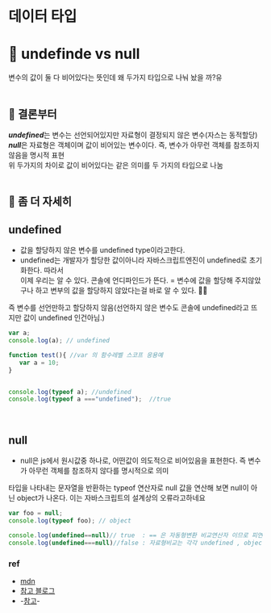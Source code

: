 
# 데이터 타입

# 🤼 undefinde vs null 
변수의 값이 둘 다 비어있다는 뜻인데 왜 두가지 타입으로 나눠 놨을 까?유
<br>
<br>

##  🫵 결론부터
***undefined***는 변수는 선언되어있지만 자료형이 결정되지 않은 변수(자스는 동적할당) <br>
***null***은  자료형은 객체이며 값이 비어있는 변수이다.
즉, 변수가 아무런 객체를 참조하지 않음을 명시적 표현 <br>
위 두가지의 차이로 값이 비어있다는 같은 의미를 두 가지의 타입으로 나눔 
<br><br>


## 👀 좀 더 자세히
## undefined
- 값을 할당하지 않은 변수를 undefined type이라고한다.
- undefined는 개발자가 할당한 값이아니라 자바스크립트엔진이 undefined로 초기화한다.
따라서  
이제 우리는 알 수 있다. 콘솔에 언디파인드가 뜬다. =
변수에 값을 할당해 주지않았구나 하고 변부의 값을 할당하지 않았다는걸 바로 알 수 있다. 👏👏

 즉 변수를 선언만하고 할당하지 않음(선언하지 않은 변수도 콘솔에 undefined라고 뜨지만 값이 undefined 인건아님.)
~~~js
var a;
console.log(a); // undefined
~~~
 ```js
 function test(){ //var 의 함수레벨 스코프 응용예
    var a = 10;  
}


console.log(typeof a); //undefined
console.log(typeof a ==="undefined");  //true
 ```
<br>

## null 
- null은 js에서 원시값중 하나로, 어떤값이 의도적으로 비어있음을 표현한다.
즉 변수가  아무런 객체를 참조하지 않다를 명시적으로 의미

타입을 나타내는 문자열을 반환하는 typeof 연산자로 null 값을 연산해 보면 null이 아닌 object가 나온다. 이는 자바스크립트의 설계상의 오류라고하네요 
~~~js
var foo = null;
console.log(typeof foo); // object
~~~

~~~js
console.log(undefined==null)// true  : == 은 자동형변환 비교연산자 이므로 피연산자 자료형에 맞춰 비교함으로 자료형은 다르지만 값이 같으므로 true
console.log(undefined===null)//false : 자료형비교는 각각 undefined , object 로 false
~~~

### ref
- [mdn](https://developer.mozilla.org/ko/docs/Web/JavaScript/Reference/Global_Objects/SyntaxError)
- [참고 블로그](https://enarastudent.tistory.com/entry/null%EA%B3%BC-undefined%EC%9D%98-%EC%B0%A8%EC%9D%B4)
- -[참고](https://poiemaweb.com/js-data-type-variable)-





